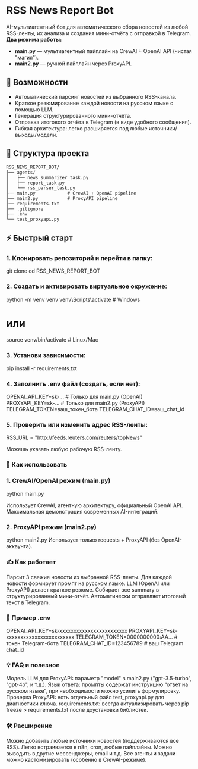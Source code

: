 # RSS News Report Bot

AI-мультиагентный бот для автоматического сбора новостей из любой RSS-ленты, их анализа и создания мини-отчёта с отправкой в Telegram.  
**Два режима работы:**  
- **main.py** — мультиагентный пайплайн на CrewAI + OpenAI API (чистая "магия").
- **main2.py** — ручной пайплайн через ProxyAPI.

## 🚀 Возможности

- Автоматический парсинг новостей из выбранного RSS-канала.
- Краткое резюмирование каждой новости на русском языке с помощью LLM.
- Генерация структурированного мини-отчёта.
- Отправка итогового отчёта в Telegram (в виде удобного сообщения).
- Гибкая архитектура: легко расширяется под любые источники/выходы/модели.

## 📂 Структура проекта
```
RSS_NEWS_REPORT_BOT/
├── agents/
│   ├── news_summarizer_task.py
│   ├── report_task.py
│   └── rss_parser_task.py
├── main.py            # CrewAI + OpenAI pipeline
├── main2.py           # ProxyAPI pipeline
├── requirements.txt
├── .gitignore
├── .env
└── test_proxyapi.py

```


## ⚡ Быстрый старт

### 1. Клонировать репозиторий и перейти в папку:

git clone <url>
cd RSS_NEWS_REPORT_BOT

### 2. Создать и активировать виртуальное окружение:
python -m venv venv
venv\Scripts\activate  # Windows
# или
source venv/bin/activate  # Linux/Mac

### 3. Установи зависимости:
pip install -r requirements.txt

### 4. Заполнить .env файл (создать, если нет):
OPENAI_API_KEY=sk-...              # Только для main.py (OpenAI)
PROXYAPI_KEY=sk-...                # Только для main2.py (ProxyAPI)
TELEGRAM_TOKEN=ваш_токен_бота
TELEGRAM_CHAT_ID=ваш_chat_id

### 5. Проверить или изменить адрес RSS-ленты:
RSS_URL = "http://feeds.reuters.com/reuters/topNews"

Можешь указать любую рабочую RSS-ленту.


### 🧠 Как использовать

### 1. CrewAI/OpenAI режим (main.py)

python main.py

Использует CrewAI, агентную архитектуру, официальный OpenAI API.
Максимальная демонстрация современных AI-интеграций.


### 2. ProxyAPI режим (main2.py)

python main2.py
Использует только requests + ProxyAPI (без OpenAI-аккаунта).


### ✍️ Как работает

Парсит 3 свежие новости из выбранной RSS-ленты.
Для каждой новости формирует промпт на русском языке.
LLM (OpenAI или ProxyAPI) делает краткое резюме.
Собирает все summary в структурированный мини-отчёт.
Автоматически отправляет итоговый текст в Telegram.


### 📜 Пример .env

OPENAI_API_KEY=sk-xxxxxxxxxxxxxxxxxxxxxxxx
PROXYAPI_KEY=sk-xxxxxxxxxxxxxxxxxxxxxxxx
TELEGRAM_TOKEN=0000000000:AA...    # токен Telegram-бота
TELEGRAM_CHAT_ID=123456789         # ваш Telegram chat_id


### 💡 FAQ и полезное

Модель LLM для ProxyAPI: параметр "model" в main2.py ("gpt-3.5-turbo", "gpt-4o", и т.д.).
Язык ответа: промпты содержат инструкцию “ответ на русском языке”, при необходимости можно усилить формулировку.
Проверка ProxyAPI: есть отдельный файл test_proxyapi.py для диагностики ключа.
requirements.txt: всегда актуализировать через pip freeze > requirements.txt после доустановки библиотек.


### 🛠️ Расширение

Можно добавить любые источники новостей (поддерживаются все RSS).
Легко встраивается в n8n, cron, любые пайплайны.
Можно выводить в другие мессенджеры, email и т.д.
Все агенты и задачи можно кастомизировать (особенно в CrewAI-режиме).

